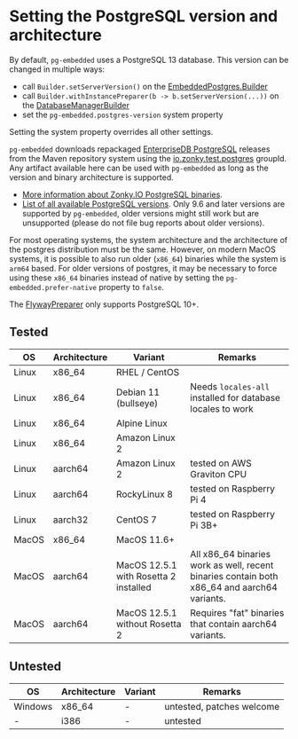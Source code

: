 # Setting the PostgreSQL version and architecture

By default, `pg-embedded` uses a PostgreSQL 13 database. This version can be changed in multiple ways:

- call `Builder.setServerVersion()` on the [EmbeddedPostgres.Builder](apidocs/de.softwareforge.testing.postgres/de/softwareforge/testing/postgres/embedded/EmbeddedPostgres.Builder.html)
- call `Builder.withInstancePreparer(b -> b.setServerVersion(...))` on the [DatabaseManagerBuilder](apidocs/de.softwareforge.testing.postgres/de/softwareforge/testing/postgres/embedded/DatabaseManager.Builder.html)
- set the `pg-embedded.postgres-version` system property

Setting the system property overrides all other settings.

`pg-embedded` downloads repackaged [EnterpriseDB PostgreSQL](https://www.enterprisedb.com/download-postgresql-binaries) releases from the Maven repository system using the [io.zonky.test.postgres](https://search.maven.org/search?q=g:io.zonky.test.postgres) groupId. Any artifact available here can be used with `pg-embedded` as long as the version and binary architecture is supported.

* [More information about Zonky.IO PostgreSQL binaries](https://github.com/zonkyio/embedded-postgres-binaries).
* [List of all available PostgreSQL versions](https://mvnrepository.com/artifact/io.zonky.test.postgres/embedded-postgres-binaries-bom). Only 9.6 and later versions are supported by `pg-embedded`, older versions might still work but are unsupported (please do not file bug reports about older versions).

For most operating systems, the system architecture and the architecture of the postgres distribution must be the same. However, on modern MacOS systems, it is possible to also run older (`x86_64`) binaries while the system is
`arm64` based. For older versions of postgres, it may be necessary to force using these `x86_64` binaries instead of native by setting the `pg-embedded.prefer-native` property to `false`.


The [FlywayPreparer](apidocs/de.softwareforge.testing.postgres/de/softwareforge/testing/postgres/embedded/FlywayPreparer.html) only supports PostgreSQL 10+.

## Tested

| OS    | Architecture | Variant                               | Remarks                                                                                     |
|-------|--------------|---------------------------------------|---------------------------------------------------------------------------------------------|
| Linux | x86_64       | RHEL / CentOS                         |                                                                                             |
| Linux | x86_64       | Debian 11 (bullseye)                  | Needs `locales-all` installed for database locales to work                                  |
| Linux | x86_64       | Alpine Linux                          |                                                                                             |
| Linux | x86_64       | Amazon Linux 2                        |                                                                                             |
| Linux | aarch64      | Amazon Linux 2                        | tested on AWS Graviton CPU                                                                  |
| Linux | aarch64      | RockyLinux 8                          | tested on Raspberry Pi 4                                                                    |
| Linux | aarch32      | CentOS 7                              | tested on Raspberry Pi 3B+                                                                  |
| MacOS | x86_64       | MacOS 11.6+                           |                                                                                             |
| MacOS | aarch64      | MacOS 12.5.1 with Rosetta 2 installed | All x86_64 binaries work as well, recent binaries contain both x86_64 and aarch64 variants. |
| MacOS | aarch64      | MacOS 12.5.1 without Rosetta 2        | Requires "fat" binaries that contain aarch64 variants.                                      |

## Untested

| OS      | Architecture | Variant | Remarks                   |
|---------|--------------|---------|---------------------------|
| Windows | x86_64       | -       | untested, patches welcome |
| -       | i386         | -       | untested                  |
